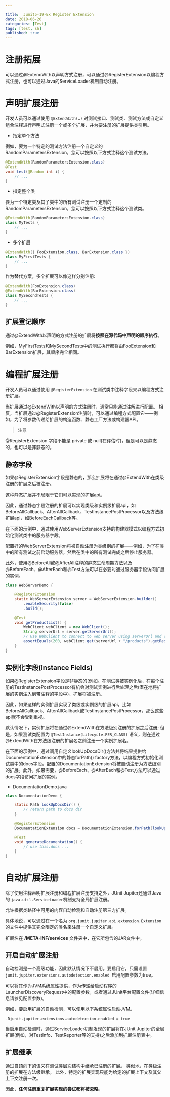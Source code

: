 ```yaml
---

title:  Junit5-19-Ex Register Extension
date: 2018-06-26
categories: [Test]
tags: [test, sh]
published: true
---
```


# 注册拓展

可以通过@ExtendWith以声明方式注册，可以通过@RegisterExtension以编程方式注册，也可以通过Java的ServiceLoader机制自动注册。

# 声明扩展注册

开发人员可以通过使用 `@ExtendWith(…)` 对测试接口、测试类、测试方法或自定义组合注释进行声明式注册一个或多个扩展，并为要注册的扩展提供类引用。

- 指定单个方法

例如，要为一个特定的测试方法注册一个自定义的 RandomParametersExtension，您可以按照以下方式注释这个测试方法。

```java
@ExtendWith(RandomParametersExtension.class)
@Test
void test(@Random int i) {
    // ...
}
```

- 指定整个类

要为一个特定类及其子类中的所有测试注册一个定制的RandomParametersExtension，您可以按照以下方式注释这个测试类。

```java
@ExtendWith(RandomParametersExtension.class)
class MyTests {
    // ...
}
```

- 多个扩展

```java
@ExtendWith({ FooExtension.class, BarExtension.class })
class MyFirstTests {
    // ...
}
```

作为替代方案，多个扩展可以像这样分别注册:

```java
@ExtendWith(FooExtension.class)
@ExtendWith(BarExtension.class)
class MySecondTests {
    // ...
}
```

## 扩展登记顺序

通过@ExtendWith以声明的方式注册的扩展将**按照在源代码中声明的顺序执行**。

例如，MyFirstTests和MySecondTests中的测试执行都将由FooExtension和BarExtension扩展，其顺序完全相同。

# 编程扩展注册

开发人员可以通过使用 `@RegisterExtension` 在测试类中注释字段来以编程方式注册扩展。

当扩展通过@ExtendWith以声明的方式注册时，通常只能通过注解进行配置。
相反，当扩展通过@RegisterExtension注册时，可以通过编程方式配置它——例如，为了将参数传递给扩展的构造函数、静态工厂方法或构建器API。

> 注意

@RegisterExtension 字段不能是 private 或 null(在评估时)，但是可以是静态的，也可以是非静态的。

## 静态字段

如果@RegisterExtension字段是静态的，那么扩展将在通过@ExtendWith在类级注册的扩展之后被注册。

这种静态扩展并不局限于它们可以实现的扩展api。

因此，通过静态字段注册的扩展可以实现类级和实例级扩展api，如BeforeAllCallback、AfterAllCallback、TestInstancePostProcessor以及方法级扩展api，如BeforeEachCallback等。

在下面的示例中，通过使用WebServerExtension支持的构建器模式以编程方式初始化测试类中的服务器字段。

配置好的WebServerExtension将被自动注册为类级别的扩展——例如，为了在类中的所有测试之前启动服务器，然后在类中的所有测试完成之后停止服务器。

此外，使用@BeforeAll或@AfterAll注释的静态生命周期方法以及@BeforeEach、@AfterEach和@Test方法可以在必要时通过服务器字段访问扩展的实例。

```java
class WebServerDemo {

    @RegisterExtension
    static WebServerExtension server = WebServerExtension.builder()
        .enableSecurity(false)
        .build();

    @Test
    void getProductList() {
        WebClient webClient = new WebClient();
        String serverUrl = server.getServerUrl();
        // Use WebClient to connect to web server using serverUrl and verify response
        assertEquals(200, webClient.get(serverUrl + "/products").getResponseStatus());
    }
}
```

## 实例化字段(Instance Fields)

如果@RegisterExtension字段是非静态的(例如。在测试类被实例化后，在每个注册的TestInstancePostProcessor有机会对测试实例进行后处理之后(潜在地将扩展的实例注入到带注释的字段中)，扩展将被注册。

因此，如果这样的实例扩展实现了类级或实例级的扩展api，比如BeforeAllCallback、AfterAllCallback或TestInstancePostProcessor，那么这些api就不会受到重视。

默认情况下，实例扩展将在通过@ExtendWith在方法级别注册的扩展之后注册;
但是，如果测试类配置为 `@TestInstance(Lifecycle.PER_CLASS)` 语义，则在通过@ExtendWith在方法级注册的扩展名之前注册一个实例扩展名。

在下面的示例中，通过调用自定义lookUpDocsDir()方法并将结果提供给DocumentationExtension中的静态forPath() factory方法，以编程方式初始化测试类中的docs字段。配置的DocumentationExtension将被自动注册为方法级别的扩展。此外，如果需要，@BeforeEach、@AfterEach和@Test方法可以通过docs字段访问扩展的实例。

- DocumentationDemo.java

```java
class DocumentationDemo {

    static Path lookUpDocsDir() {
        // return path to docs dir
    }

    @RegisterExtension
    DocumentationExtension docs = DocumentationExtension.forPath(lookUpDocsDir());

    @Test
    void generateDocumentation() {
        // use this.docs ...
    }
}
```

# 自动扩展注册

除了使用注释声明扩展注册和编程扩展注册支持之外，JUnit Jupiter还通过Java的 `java.util.ServiceLoader`机制支持全局扩展注册。

允许根据类路径中可用的内容自动检测和自动注册第三方扩展。

具体地说，可以通过在一个名为 `org.junit.jupiter.api.extension.Extension` 的文件中提供其完全限定的类名来注册一个自定义扩展。

扩展名在 **/META-INF/services** 文件夹中，在它所包含的JAR文件中。

## 开启自动扩展注册

自动检测是一个高级功能，因此默认情况下不启用。要启用它，只需设置 `junit.jupiter.extensions.autodetection.enabled `启用配置参数为true。

可以将其作为JVM系统属性提供，作为传递给启动程序的LauncherDiscoveryRequest中的配置参数，或者通过JUnit平台配置文件(详细信息请参见配置参数)。

例如，要启用扩展的自动检测，可以使用以下系统属性启动JVM。

```
-Djunit.jupiter.extensions.autodetection.enabled = true
```

当启用自动检测时，通过ServiceLoader机制发现的扩展将在JUnit Jupiter的全局扩展(例如，对TestInfo、TestReporter等的支持)之后添加到扩展注册表中。

## 扩展继承

通过自顶向下的语义在测试类层次结构中继承已注册的扩展。
类似地，在类级注册的扩展在方法级继承。
此外，特定的扩展实现只能为给定的扩展上下文及其父上下文注册一次。

因此，**任何注册重复扩展实现的尝试都将被忽略**。

